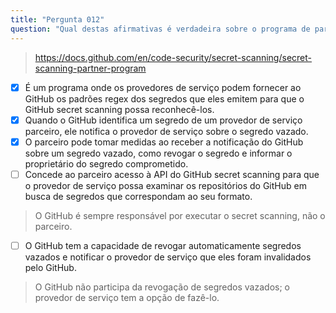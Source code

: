 ```yaml
---
title: "Pergunta 012"
question: "Qual destas afirmativas é verdadeira sobre o programa de parceria do GitHub secret scanning? (Escolha três.)"
---
```


> https://docs.github.com/en/code-security/secret-scanning/secret-scanning-partner-program
- [x] É um programa onde os provedores de serviço podem fornecer ao GitHub os padrões regex dos segredos que eles emitem para que o GitHub secret scanning possa reconhecê-los.
- [x] Quando o GitHub identifica um segredo de um provedor de serviço parceiro, ele notifica o provedor de serviço sobre o segredo vazado.
- [x] O parceiro pode tomar medidas ao receber a notificação do GitHub sobre um segredo vazado, como revogar o segredo e informar o proprietário do segredo comprometido.
- [ ] Concede ao parceiro acesso à API do GitHub secret scanning para que o provedor de serviço possa examinar os repositórios do GitHub em busca de segredos que correspondam ao seu formato.
> O GitHub é sempre responsável por executar o secret scanning, não o parceiro.
- [ ] O GitHub tem a capacidade de revogar automaticamente segredos vazados e notificar o provedor de serviço que eles foram invalidados pelo GitHub.
> O GitHub não participa da revogação de segredos vazados; o provedor de serviço tem a opção de fazê-lo.
